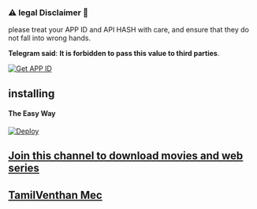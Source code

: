 ### ⚠ legal Disclaimer 🚸
please treat your APP ID and API HASH with care, and ensure that they do not fall into wrong hands.

**Telegram said**: __It is forbidden to pass this value to third parties__.

[![Get APP ID](https://telegra.ph/file/abdb5a244fedea3e59409.jpg)](https://telegram.dog/Get_app_id_bot)

## installing

#### The Easy Way

[![Deploy](https://www.herokucdn.com/deploy/button.svg)](https://heroku.com/deploy)

## [Join this channel to download movies and web series](https://t.me/tendkotta)

## [TamilVenthan Mec](https://t.me/v_e_n_t_h_a_n)

